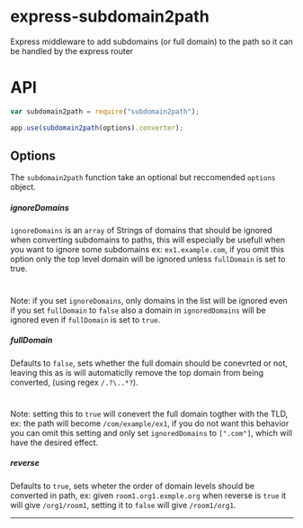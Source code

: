 # express-subdomain2path
Express middleware to add subdomains (or full domain) to the path so it can be handled by the express router

# API
```js
var subdomain2path = require("subdomain2path");

app.use(subdomain2path(options).converter);
```

## Options
The ```subdomain2path``` function take an optional but reccomended ```options``` object.

##### ignoreDomains
```ignoreDomains``` is an ```array``` of Strings of domains that should be ignored when converting subdomains to paths, this will especially be usefull when you want to ignore some subdomains ex: ```ex1.example.com```, if you omit this option only the top level domain will be ignored unless ```fullDomain``` is set to true.
#
Note: if you set ```ignoreDomains```, only domains in the list will be ignored even if you set ```fullDomain``` to ```false``` also a domain in ```ignoredDomains``` will be ignored even if ```fullDomain``` is set to ```true```.

##### fullDomain
Defaults to ```false```, sets whether the full domain should be conevrted or not, leaving this as is will automaticlly remove the top domain from being converted, (using regex ```/.?\..*?```).
#
Note: setting this to ```true``` will conevert the full domain togther with the TLD, ex: the path will become ```/com/example/ex1```, if you do not want this behavior you can omit this setting and only set ```ignoredDomains``` to ```[".com"]```, which will have the desired effect.
##### reverse
Defaults to ```true```, sets wheter the order of domain levels should be converted in path, ex: given ```room1.org1.exmple.org``` when reverse is ```true``` it will give ```/org1/room1```, setting it to ```false``` will give ```/room1/org1```.

***